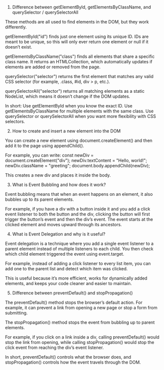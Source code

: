 1. Difference between getElementById, getElementsByClassName, and querySelector / querySelectorAll

These methods are all used to find elements in the DOM, but they work differently.

getElementById("id") finds just one element using its unique ID. IDs are meant to be unique, so this will only ever return one element or null if it doesn’t exist.

getElementsByClassName("class") finds all elements that share a specific class name. It returns an HTMLCollection, which automatically updates if elements are added or removed from the page.

querySelector("selector") returns the first element that matches any valid CSS selector (for example, .class, #id, div > p, etc.).

querySelectorAll("selector") returns all matching elements as a static NodeList, which means it doesn’t change if the DOM updates.

In short:
Use getElementById when you know the exact ID.
Use getElementsByClassName for multiple elements with the same class.
Use querySelector or querySelectorAll when you want more flexibility with CSS selectors.

2. How to create and insert a new element into the DOM

You can create a new element using document.createElement() and then add it to the page using appendChild().

For example, you can write:
const newDiv = document.createElement("div");
newDiv.textContent = "Hello, world!";
newDiv.className = "greeting";
document.body.appendChild(newDiv);

This creates a new div and places it inside the body.

3. What is Event Bubbling and how does it work?

Event bubbling means that when an event happens on an element, it also bubbles up to its parent elements.

For example, if you have a div with a button inside it and you add a click event listener to both the button and the div, clicking the button will first trigger the button’s event and then the div’s event. The event starts at the clicked element and moves upward through its ancestors.

4. What is Event Delegation and why is it useful?

Event delegation is a technique where you add a single event listener to a parent element instead of multiple listeners to each child. You then check which child element triggered the event using event.target.

For example, instead of adding a click listener to every list item, you can add one to the parent list and detect which item was clicked.

This is useful because it’s more efficient, works for dynamically added elements, and keeps your code cleaner and easier to maintain.

5. Difference between preventDefault() and stopPropagation()

The preventDefault() method stops the browser’s default action. For example, it can prevent a link from opening a new page or stop a form from submitting.

The stopPropagation() method stops the event from bubbling up to parent elements.

For example, if you click on a link inside a div, calling preventDefault() would stop the link from opening, while calling stopPropagation() would stop the click event from reaching the div’s event listener.

In short, preventDefault() controls what the browser does, and stopPropagation() controls how the event travels through the DOM.